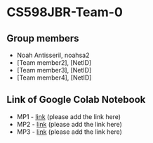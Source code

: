 # CS598JBR-Team-0

## Group members
- Noah Antisseril, noahsa2
- [Team member2], [NetID]
- [Team member3], [NetID]
- [Team member4], [NetID]

## Link of Google Colab Notebook
- MP1 - [link](URL) (please add the link here)
- MP2 - [link](URL) (please add the link here)
- MP3 - [link](URL) (please add the link here)
